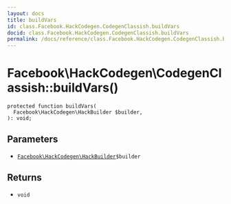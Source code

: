 ```yaml
---
layout: docs
title: buildVars
id: class.Facebook.HackCodegen.CodegenClassish.buildVars
docid: class.Facebook.HackCodegen.CodegenClassish.buildVars
permalink: /docs/reference/class.Facebook.HackCodegen.CodegenClassish.buildVars/
---
```

# Facebook\\HackCodegen\\CodegenClassish::buildVars()




``` Hack
protected function buildVars(
  Facebook\HackCodegen\HackBuilder $builder,
): void;
```




## Parameters




+ [` Facebook\HackCodegen\HackBuilder `](<class.Facebook.HackCodegen.HackBuilder.md>)`` $builder ``




## Returns




* ` void `